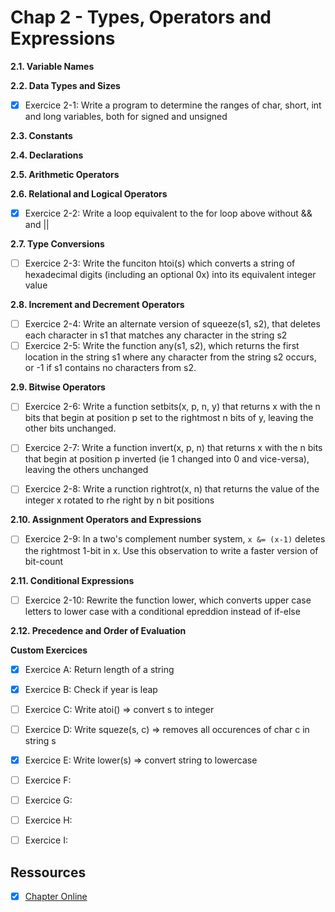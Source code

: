 # Chap 2 - Types, Operators and Expressions


**2.1. Variable Names**


**2.2. Data Types and Sizes**

- [X] Exercice 2-1: Write a program to determine the ranges of char, short, int and 
      long variables, both for signed and unsigned

**2.3. Constants**

**2.4. Declarations**

**2.5. Arithmetic Operators**

**2.6. Relational and Logical Operators**

- [X] Exercice 2-2: Write a loop equivalent to the for loop above without && and ||

**2.7. Type Conversions**

- [ ] Exercice 2-3: Write the funciton htoi(s) which converts a string of 
      hexadecimal digits (including an optional 0x) into its equivalent integer 
      value

**2.8. Increment and Decrement Operators**

- [ ] Exercice 2-4: Write an alternate version of squeeze(s1, s2), that deletes each character in s1 that matches any character in the string s2
- [ ] Exercice 2-5: Write the function any(s1, s2), which returns the first location in the string s1 where any character from the string s2 occurs, or -1 if s1 contains no characters from s2.

**2.9. Bitwise Operators**

- [ ] Exercice 2-6: Write a function setbits(x, p, n, y) that returns x with the 
      n bits that begin at position p set to the rightmost n bits of y, leaving 
      the other bits unchanged.
- [ ] Exercice 2-7: Write a function invert(x, p, n) that returns x with the 
      n bits that begin at position p inverted (ie 1 changed into 0 and vice-versa),
      leaving the others unchanged
- [ ] Exercice 2-8: Write a runction rightrot(x, n) that returns the value of the 
      integer x rotated to rhe right by n bit positions


**2.10. Assignment Operators and Expressions**

- [ ] Exercice 2-9: In a two's complement number system, `x &= (x-1)` deletes 
      the rightmost 1-bit in x. Use this observation to write a faster 
      version of bit-count

**2.11. Conditional Expressions**

- [ ] Exercice 2-10: Rewrite the function lower, which converts upper case 
      letters to lower case with a conditional epreddion instead of if-else

**2.12. Precedence and Order of Evaluation**


**Custom Exercices**

- [X] Exercice A: Return length of a string
- [X] Exercice B: Check if year is leap
- [ ] Exercice C: Write atoi() => convert s to integer
- [ ] Exercice D: Write squeze(s, c) => removes all occurences of char c in string s
- [X] Exercice E: Write lower(s) => convert string to lowercase
- [ ] Exercice F: 
- [ ] Exercice G: 
- [ ] Exercice H: 
- [ ] Exercice I: 


## Ressources

- [X] [Chapter Online](https://www.cc4e.com/book/chap02.md)

